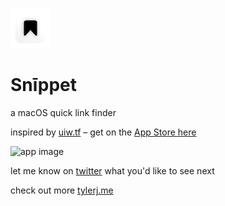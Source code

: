 ![app logo](https://github.com/tjcages/natural/blob/main/natural/Assets.xcassets/AppIcon.appiconset/app_logo-6.png)

# Snīppet
a macOS quick link finder

inspired by [uiw.tf](https://uiw.tf/quick-links) – get on the [App Store here](https://apps.apple.com/us/app/sn%C4%ABppet/id1603296917)

![app image](https://github.com/tjcages/natural/blob/main/snippet.gif)

let me know on [twitter](https://twitter.com/tj_cages) what you'd like to see next

check out more [tylerj.me](https://www.tylerj.me)
